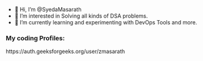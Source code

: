 - 👋 Hi, I’m @SyedaMasarath
- 👀 I’m interested in Solving all kinds of DSA problems.
- 🌱 I’m currently learning and experimenting with DevOps Tools and more.
<h3>My coding Profiles:</h3><p>https://auth.geeksforgeeks.org/user/zmasarath</p>

<!---
SyedaMasarath/SyedaMasarath is a ✨ special ✨ repository because its `README.md` (this file) appears on your GitHub profile.
You can click the Preview link to take a look at your changes.
--->
